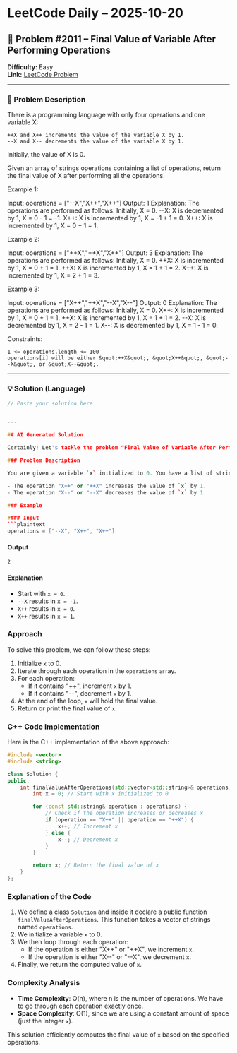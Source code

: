 # LeetCode Daily – 2025-10-20

## 🧠 Problem #2011 – **Final Value of Variable After Performing Operations**
**Difficulty:** Easy  
**Link:** [LeetCode Problem](https://leetcode.com/problems/final-value-of-variable-after-performing-operations)

---

### 📝 Problem Description

There is a programming language with only four operations and one variable X:


	++X and X++ increments the value of the variable X by 1.
	--X and X-- decrements the value of the variable X by 1.


Initially, the value of X is 0.

Given an array of strings operations containing a list of operations, return the final value of X after performing all the operations.

 
Example 1:


Input: operations = [&quot;--X&quot;,&quot;X++&quot;,&quot;X++&quot;]
Output: 1
Explanation: The operations are performed as follows:
Initially, X = 0.
--X: X is decremented by 1, X =  0 - 1 = -1.
X++: X is incremented by 1, X = -1 + 1 =  0.
X++: X is incremented by 1, X =  0 + 1 =  1.


Example 2:


Input: operations = [&quot;++X&quot;,&quot;++X&quot;,&quot;X++&quot;]
Output: 3
Explanation: The operations are performed as follows:
Initially, X = 0.
++X: X is incremented by 1, X = 0 + 1 = 1.
++X: X is incremented by 1, X = 1 + 1 = 2.
X++: X is incremented by 1, X = 2 + 1 = 3.


Example 3:


Input: operations = [&quot;X++&quot;,&quot;++X&quot;,&quot;--X&quot;,&quot;X--&quot;]
Output: 0
Explanation: The operations are performed as follows:
Initially, X = 0.
X++: X is incremented by 1, X = 0 + 1 = 1.
++X: X is incremented by 1, X = 1 + 1 = 2.
--X: X is decremented by 1, X = 2 - 1 = 1.
X--: X is decremented by 1, X = 1 - 1 = 0.


 
Constraints:


	1 <= operations.length <= 100
	operations[i] will be either &quot;++X&quot;, &quot;X++&quot;, &quot;--X&quot;, or &quot;X--&quot;.

---

### 💡 Solution (Language)

```cpp
// Paste your solution here


---

## AI Generated Solution

Certainly! Let's tackle the problem "Final Value of Variable After Performing Operations" from LeetCode.

### Problem Description

You are given a variable `x` initialized to 0. You have a list of strings `operations`, where each string consists of either "X++", "++X", "X--", or "--X". Your task is to calculate the final value of `x` after performing all the operations in the list.

- The operation "X++" or "++X" increases the value of `x` by 1.
- The operation "X--" or "--X" decreases the value of `x` by 1.

### Example

#### Input
```plaintext
operations = ["--X", "X++", "X++"]
```

#### Output
```plaintext
2
```

#### Explanation
- Start with `x = 0`.
- `--X` results in `x = -1`.
- `X++` results in `x = 0`.
- `X++` results in `x = 1`.

### Approach

To solve this problem, we can follow these steps:

1. Initialize `x` to 0.
2. Iterate through each operation in the `operations` array.
3. For each operation:
   - If it contains "++", increment `x` by 1.
   - If it contains "--", decrement `x` by 1.
4. At the end of the loop, `x` will hold the final value.
5. Return or print the final value of `x`.

### C++ Code Implementation

Here is the C++ implementation of the above approach:

```cpp
#include <vector>
#include <string>

class Solution {
public:
    int finalValueAfterOperations(std::vector<std::string>& operations) {
        int x = 0; // Start with x initialized to 0

        for (const std::string& operation : operations) {
            // Check if the operation increases or decreases x
            if (operation == "X++" || operation == "++X") {
                x++; // Increment x
            } else {
                x--; // Decrement x
            }
        }

        return x; // Return the final value of x
    }
};
```

### Explanation of the Code

1. We define a class `Solution` and inside it declare a public function `finalValueAfterOperations`. This function takes a vector of strings named `operations`.
2. We initialize a variable `x` to 0.
3. We then loop through each operation:
   - If the operation is either "X++" or "++X", we increment `x`.
   - If the operation is either "X--" or "--X", we decrement `x`.
4. Finally, we return the computed value of `x`.

### Complexity Analysis

- **Time Complexity**: O(n), where n is the number of operations. We have to go through each operation exactly once.
- **Space Complexity**: O(1), since we are using a constant amount of space (just the integer `x`).

This solution efficiently computes the final value of `x` based on the specified operations.
